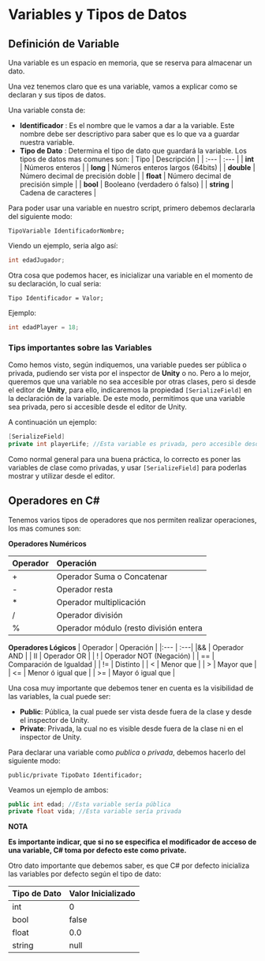 # Variables y Tipos de Datos

  ## Definición de Variable

  Una variable es un espacio en memoria, que se reserva para almacenar un dato.

Una vez tenemos claro que es una variable, vamos a explicar como se declaran y sus tipos de datos.

Una variable consta de:
- **Identificador** : Es el nombre que le vamos a dar a la variable. Este nombre debe ser descriptivo para saber que es lo que va a guardar nuestra variable.
- **Tipo de Dato** : Determina el tipo de dato que guardará la variable. Los tipos de datos mas comunes son:
  | Tipo | Descripción |
  | :--- | :--- |
  | **int** | Números enteros |
  | **long** | Números enteros largos (64bits) |
  | **double** | Número decimal de precisión doble |
  | **float** | Número decimal de precisión simple |
  | **bool** | Booleano (verdadero ó falso) |
  | **string** | Cadena de caracteres |
  
Para poder usar una variable en nuestro script, primero debemos declararla del siguiente modo:
```
TipoVariable IdentificadorNombre;
```

Viendo un ejemplo, seria algo así:
``` c#
int edadJugador;
```

Otra cosa que podemos hacer, es inicializar una variable en el momento de su declaración, lo cual seria:
```
Tipo Identificador = Valor;
```
Ejemplo:
``` c#
int edadPlayer = 18;
```

  ### Tips importantes sobre las Variables

Como hemos visto, según indiquemos, una variable puedes ser pública o privada, pudiendo ser vista por el inspector de **Unity** o no. Pero a lo mejor, queremos que una variable no sea accesible por otras clases, pero si desde el editor de **Unity**, para ello, indicaremos la propiedad `[SerializeField]` en la declaración de la variable. De este modo, permitimos que una variable sea privada, pero si accesible desde el editor de Unity. 

A continuación un ejemplo:

``` c#
[SerializeField]
private int playerLife; //Esta variable es privada, pero accesible desde el editor de Unity
```

Como normal general para una buena práctica, lo correcto es poner las variables de clase como privadas, y usar `[SerializeField]` para poderlas mostrar y utilizar desde el editor.

## Operadores en C#
Tenemos varios tipos de operadores que nos permiten realizar operaciones, los mas comunes son:

**Operadores Numéricos**

| Operador | Operación |
|:---  | :--- |
| + | Operador Suma o Concatenar |
| - | Operador resta |
| * | Operador multiplicación |
| / | Operador división |
| % | Operador módulo (resto división entera|

**Operadores Lógicos**
| Operador | Operación |
|:--- | :---|
|&& | Operador AND |
| II | Operador OR |
| ! | Operador NOT (Negación) |
| == | Comparación de Igualdad |
| != | Distinto |
| < | Menor que |
| > | Mayor que |
| <= | Menor ó igual que |
| >= | Mayor ó igual que |

Una cosa muy importante que debemos tener en cuenta es la visibilidad de las variables, la cual puede ser:
- **Public**: Pública, la cual puede ser vista desde fuera de la clase y desde el inspector de Unity.
- **Private**: Privada, la cual no es visible desde fuera de la clase ni en el inspector de Unity.

Para declarar una variable como *publica* o *privada*, debemos hacerlo del siguiente modo:
```
public/private TipoDato Identificador;
```

Veamos un ejemplo de ambos:
```c#
public int edad; //Esta variable sería pública
private float vida; //Esta variable sería privada
```

**NOTA**

**Es importante indicar, que si no se especifica el modificador de acceso de una variable, C# toma por defecto este como private.**

Otro dato importante que debemos saber, es que C# por defecto inicializa las variables por defecto según el tipo de dato:

| Tipo de Dato | Valor Inicializado |
| :--- | :--- |
| int | 0 |
| bool | false |
| float | 0.0 |
| string | null |